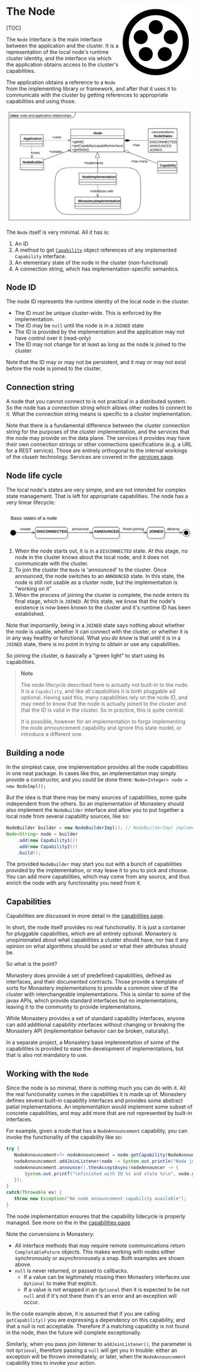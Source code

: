 # The Node <span style="float:right">![logo](monastery_logo_100.svg)<span>

[TOC]

The `Node` interface is the main interface between the application and the cluster. It is a representation of the local node's runtime cluster identity, and the interface via which the application obtains access to the cluster's capabilities.

The application obtains a reference to a `Node` from the implementing library or framework, and after that it uses it to communicate with the cluster by getting references to appropriate capabilities and using those.

![node model](node_and_application_relationships.svg)

The `Node` itself is very minimal. All it has is:

1. An ID
2. A method to get [`Capability`](Capabilities.md) object references of any implemented `Capability` interface.
3. An elementary state of the node in the cluster (non-functional)
4. A connection string, which has implementation-specific semantics.

## Node ID

The node ID represents the runtime identity of the local node in the cluster.

* The ID must be unique cluster-wide. This is enforced by the implementation.
* The ID may be `null` until the node is in a `JOINED` state
* The ID is provided by the implementation and the application may not have control over it (read-only)
* The ID may not change for at least as long as the node is joined to the cluster

Note that the ID may or may not be persistent, and it may or may not exist before the node is joined to the cluster.

## Connection string

A node that you cannot connect to is not practical in a distributed system. So the node has a connection string which allows other nodes to connect to it. What the connection string means is specific to a cluster implementation.

Note that there is a fundamental difference between the cluster connection string for the purposes of the cluster implementation, and the services that the node may provide on the data plane. The services it provides may have their own connection strings or other connections specifications (e.g. a URL for a REST service). Those are entirely orthogonal to the internal workings of the clusetr technology. Services are covered in the [services page](services.md).

## Node life cycle

The local node's states are very simple, and are not intended for complex state management. That is left for appropriate capabilities. The node has a very linear lifecycle:


![states](base_node_states.svg)

1. When the node starts out, it is in a `DISCONNECTED` state. At this stage, no node in the cluster knows about the local node, and it does not communicate with the cluster.
2. To join the cluster the `Node` is 'announced' to the cluster. Once announced, the node switches to an `ANNOUNCED` state. In this state, the node is still not usable as a cluster node, but the implementation is "working on it"
3. When the process of joining the cluster is complete, the node enters its final stage, which is `JOINED`. At this state, we know that the node's existence is now been known to the cluster and it's runtime ID has been established.

Note that importantly, being in a `JOINED` state says nothing about whether the node is usable, whether it can connect with the cluster, or whether it is in any way healthy or functional. What you *do know* is that *until* it is in a `JOINED` state, there is no point in trying to obtain or use any capabilities.

So joining the cluster, is basically a "green light" to start using its capabilities.

> **Note**
> 
> The node lifecycle described here is actually not built-in to the node. 
> It is a `Capability`, and like all capabilities it is both pluggable ad optional.
> Having said this, many capabilities rely on the node ID, and may need to know that the node is actually joined to the cluster and that the ID is valid in the cluster. So in practice, this is quite central. 
> 
> It is possible, however for an implementation to forgo implementing the node announcement capability and ignore this state model, or introduce a different one.

## Building a node
In the simplest case, one implementation provides all the node capabilities in one neat package. In cases like this, an implementation may simply provide a constructor, and you could be done there: `Node<Integer> node = new NodeImpl();`

But the idea is that there may be many sources of capabilities, some quite independent from the others. So an implementation of Monastery should also implement the `NodeBuilder` interface and allow you to put together a local node from several capability sources, like so:

```Java
NodeBuilder builder = new NodeBuilderImpl(); // NodeBuilderImpl implements NodeBuilder
Node<String> node = builder
    .add(new Capability1())
    .add(new Capability2())
    .build();
```

The provided `NodeBuilder` may start you out with a bunch of capabilities provided by the implementation, or may leave it to you to pick and choose. You can add more capabilities, which may come from any source, and thus enrich the node with any functionality you need from it.

## Capabilities
Capabilities are discussed in more detail in the [capabilities page](Capabilities.md).

In short, the node itself provides no real functionality. It is just a container for pluggable capabilities, which are all entirely optional. Monastery is unopinionated about what capabilities a cluster should have, nor has it any opinion on what algorithms should be used or what their attributes should be.

So what is the point?

Monastery does provide a set of predefined capabilities, defined as interfaces, and their documented contracts. Those provide a template of sorts for Monastery implementations to provide a common view of the cluster with interchangeable implementations. This is similar to some of the javax APIs, which provide standard interfaces but no implementations, leaving it to the community to provide implementations.

While Monastery provides a set of standard capability interfaces, anyone can add additional capability interfaces without changing or breaking the Monastery API (implementation behavior can be broken, naturally).

In a separate project, a Monastery base implementation of some of the capabilities is provided to ease the development of implementations, but that is also not mandatory to use.

## Working with the `Node`

Since the node is so minimal, there is nothing much you can do with it. All the real functionality comes in the capabilities it is made up of. Monastery defines several built-in capability interfaces and provides some abstract patial implementations. An implementation would implement some subset of concrete capabilities, and may add more that are not represented by built-in interfaces.

For example, given a node that has a `NodeAnnouncement` capability, you can invoke the functionality of the capability like so:

```Java
try {
   NodeAnnouncement<?> nodeAnnouncement = node.getCapability(NodeAnnouncement.class).get();
   nodeAnnouncement.addJoinListener(node -> System.out.println("Node joined (known via callback)"));
   nodeAnnouncement.announce().thenAcceptAsync(nodeAnnouncer -> {
       System.out.printf("\nfinished with ID %s and state %s\n", node.getId(), nodeAnnouncer.getState()); // state is JOINED
   });
}
catch(Throwable ex) {
   throw new Exception("No node announcement capability available");
}
```

The node implementation ensures that the capability lidecycle is properly managed. See more on the in the [capabilities page](Capabilities.md)

Note the convensions in Monastery:
* All interface methods that may require remote communications return `CompletableFuture` objects. This makes working with nodes either synchronously or asynchronousely a snap. Both examples are shown above.
* `null` is never returned, or passed to callbacks.
  * If a value can be legitimately missing then Monastery interfaces use `Optional` to make that explicit.
  * If a value is not wrapped in an `Optional` then it is expected to be not `null` and if it's not there then it's an error and an exception will occur.

In the code example above, it is assumed that if you are calling `getCapability()` you are expressing a dependency on this capability, and that a null is not acceptable. Therefore if a matching capability is not found in the node, then the future will complete exceptionally.

Similarly, when you pass join listener to `addJoinListener()`, the parameter is not `Optional`, therefore passing a `null` will get you in trouble: either an exception will be thrown immediately, or later, when the `NodeAnnouncement` capability tries to invoke your action.
